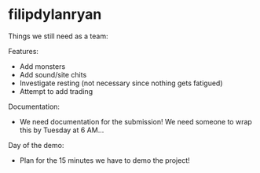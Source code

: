 # filipdylanryan

Things we still need as a team:

Features:
- Add monsters
- Add sound/site chits
- Investigate resting (not necessary since nothing gets fatigued)
- Attempt to add trading

Documentation:
- We need documentation for the submission! We need someone to wrap this by Tuesday at 6 AM...

Day of the demo:
- Plan for the 15 minutes we have to demo the project!